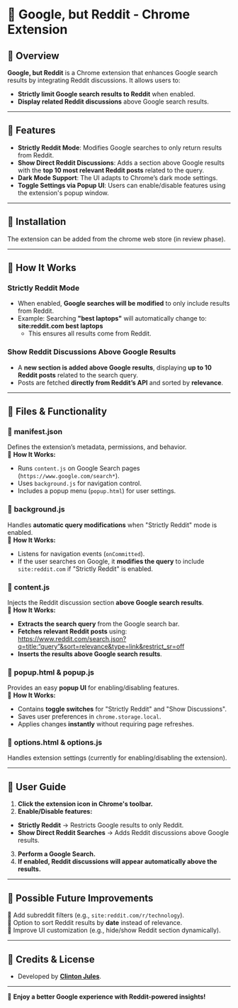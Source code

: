 # 📌 Google, but Reddit - Chrome Extension

## 🔹 Overview
**Google, but Reddit** is a Chrome extension that enhances Google search results by integrating Reddit discussions. It allows users to:
- **Strictly limit Google search results to Reddit** when enabled.
- **Display related Reddit discussions** above Google search results.

---

## 🔹 Features
- **Strictly Reddit Mode**: Modifies Google searches to only return results from Reddit.  
- **Show Direct Reddit Discussions**: Adds a section above Google results with the **top 10 most relevant Reddit posts** related to the query.  
- **Dark Mode Support**: The UI adapts to Chrome’s dark mode settings.  
- **Toggle Settings via Popup UI**: Users can enable/disable features using the extension's popup window.  

---

## 🔹 Installation
The extension can be added from the chrome web store (in review phase).

---

## 🔹 How It Works
### **Strictly Reddit Mode**
- When enabled, **Google searches will be modified** to only include results from Reddit.  
- Example: Searching **"best laptops"** will automatically change to: **site:reddit.com best laptops**
  - This ensures all results come from Reddit.

### **Show Reddit Discussions Above Google Results**
- A **new section is added above Google results**, displaying **up to 10 Reddit posts** related to the search query.
- Posts are fetched **directly from Reddit’s API** and sorted by **relevance**.

---

## 🔹 Files & Functionality
### 📜 **manifest.json**  
Defines the extension’s metadata, permissions, and behavior.  
🔗 **How It Works:**  
- Runs `content.js` on Google Search pages (`https://www.google.com/search*`).
- Uses `background.js` for navigation control.
- Includes a popup menu (`popup.html`) for user settings.

### 📜 **background.js**  
Handles **automatic query modifications** when "Strictly Reddit" mode is enabled.  
🔗 **How It Works:**  
- Listens for navigation events (`onCommitted`).
- If the user searches on Google, it **modifies the query** to include `site:reddit.com` if "Strictly Reddit" is enabled.

### 📜 **content.js**  
Injects the Reddit discussion section **above Google search results**.  
🔗 **How It Works:**  
- **Extracts the search query** from the Google search bar.  
- **Fetches relevant Reddit posts** using: https://www.reddit.com/search.json?q=title:“query”&sort=relevance&type=link&restrict_sr=off
- **Inserts the results above Google search results**.

### 📜 **popup.html & popup.js**  
Provides an easy **popup UI** for enabling/disabling features.  
🔗 **How It Works:**  
- Contains **toggle switches** for "Strictly Reddit" and "Show Discussions".  
- Saves user preferences in `chrome.storage.local`.  
- Applies changes **instantly** without requiring page refreshes.

### 📜 **options.html & options.js**  
Handles extension settings (currently for enabling/disabling the extension).  

---

## 🔹 User Guide
1. **Click the extension icon in Chrome's toolbar.**  
2. **Enable/Disable features:**  
 - **Strictly Reddit** → Restricts Google results to only Reddit.  
 - **Show Direct Reddit Searches** → Adds Reddit discussions above Google results.  
3. **Perform a Google Search.**  
4. **If enabled, Reddit discussions will appear automatically above the results.**  

---

## 🔹 Possible Future Improvements
🔹 Add subreddit filters (e.g., `site:reddit.com/r/technology`).  
🔹 Option to sort Reddit results by **date** instead of relevance.  
🔹 Improve UI customization (e.g., hide/show Reddit section dynamically).  

---

## 🔹 Credits & License
- Developed by [**Clinton Jules**](https://github.com/clintonjules).  

---

🚀 **Enjoy a better Google experience with Reddit-powered insights!**  